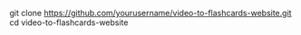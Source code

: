 git clone https://github.com/yourusername/video-to-flashcards-website.git cd video-to-flashcards-website
